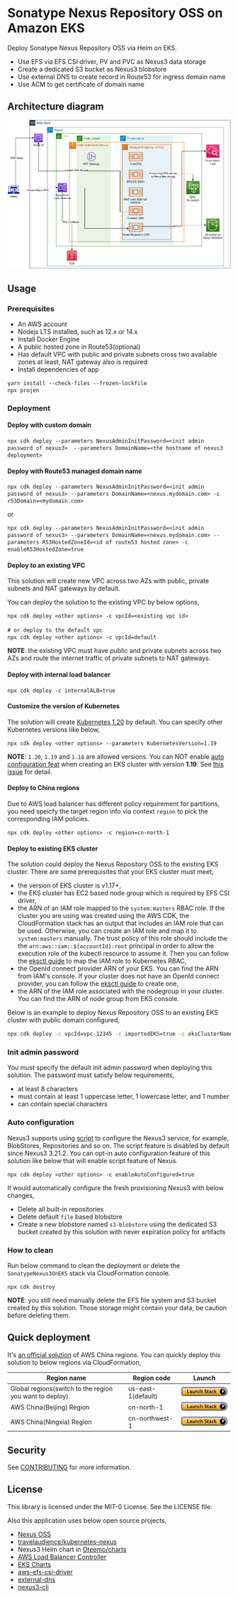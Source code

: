 # Sonatype Nexus Repository OSS on Amazon EKS

Deploy Sonatype Nexus Repository OSS via Helm on EKS.

- Use EFS via EFS CSI driver, PV and PVC as Nexus3 data storage
- Create a dedicated S3 bucket as Nexus3 blobstore
- Use external DNS to create record in Route53 for ingress domain name 
- Use ACM to get certificate of domain name

## Architecture diagram
![architecture diagram](arch.png)

## Usage

### Prerequisites
- An AWS account
- Nodejs LTS installed, such as 12.x or 14.x
- Install Docker Engine
- A public hosted zone in Route53(optional)
- Has default VPC with public and private subnets cross two available zones at least, NAT gateway also is required
- Install dependencies of app  
```
yarn install --check-files --frozen-lockfile
npx projen
```

### Deployment
#### Deploy with custom domain
```
npx cdk deploy --parameters NexusAdminInitPassword=<init admin password of nexus3>  --parameters DomainName=<the hostname of nexus3 deployment>
```

#### Deploy with Route53 managed domain name
```
npx cdk deploy --parameters NexusAdminInitPassword=<init admin password of nexus3> --parameters DomainName=<nexus.mydomain.com> -c r53Domain=<mydomain.com>
```
or
```
npx cdk deploy --parameters NexusAdminInitPassword=<init admin password of nexus3> --parameters DomainName=<nexus.mydomain.com> --parameters R53HostedZoneId=<id of route53 hosted zone> -c enableR53HostedZone=true
```

#### Deploy to an existing VPC
This solution will create new VPC across two AZs with public, private subnets and NAT gateways by default.

You can deploy the solution to the existing VPC by below options,
```
npx cdk deploy <other options> -c vpcId=<existing vpc id>

# or deploy to the default vpc
npx cdk deploy <other options> -c vpcId=default
```

**NOTE**: the existing VPC must have public and private subnets across two AZs and route the internet traffic of private subnets to NAT gateways.

#### Deploy with internal load balancer
```
npx cdk deploy -c internalALB=true
```

#### Customize the version of Kubernetes
The solution will create [Kubernetes 1.20](https://docs.aws.amazon.com/eks/latest/userguide/kubernetes-versions.html#kubernetes-1.20) by default. You can specify other Kubernetes versions like below,
```
npx cdk deploy <other options> --parameters KubernetesVersion=1.19
```

**NOTE**: `1.20`, `1.19` and `1.18` are allowed versions. You can NOT enable [auto configuration feat](#auto-configuration) when creating an EKS cluster with version **1.19**. See [this issue](https://github.com/aws/aws-cdk/issues/14933) for detail. 

#### Deploy to China regions
Due to AWS load balancer has different policy requirement for partitions, you need speicfy the target region info via context `region` to pick the corresponding IAM policies.
```
npx cdk deploy <other options> -c region=cn-north-1
```

#### Deploy to existing EKS cluster
The solution could deploy the Nexus Repository OSS to the existing EKS cluster. There are some prerequisites that your EKS cluster must meet,

- the version of EKS cluster is v1.17+,
- the EKS cluster has EC2 based node group which is required by EFS CSI driver,
- the ARN of an IAM role mapped to the `system:masters` RBAC role. If the cluster you are using was created using the AWS CDK, the CloudFormation stack has an output that includes an IAM role that can be used. Otherwise, you can create an IAM role and map it to `system:masters` manually. The trust policy of this role should include the the `arn:aws::iam::${accountId}:root` principal in order to allow the execution role of the kubectl resource to assume it. Then you can follow the [eksctl guide](https://eksctl.io/usage/iam-identity-mappings/) to map the IAM role to Kubernetes RBAC,
- the OpenId connect provider ARN of your EKS. You can find the ARN from IAM's console. If your cluster does not have an OpenId connect provider, you can follow the [eksctl guide](https://eksctl.io/usage/iamserviceaccounts/) to create one,
- the ARN of the IAM role associated with the nodegroup in your cluster. You can find the ARN of node group from EKS console.
 
Below is an example to deploy Nexus Repository OSS to an existing EKS cluster with public domain configured,
```bash
npx cdk deploy -c vpcId=vpc-12345 -c importedEKS=true -c eksClusterName=the-cluster-name -c eksKubectlRoleArn=arn:aws:iam::123456789012:role/eks-kubectl-role -c eksOpenIdConnectProviderArn=arn:aws:iam::123456789012:oidc-provider/oidc.eks.ap-east-1.amazonaws.com/id/12345678 -c nodeGroupRoleArn=arn:aws:iam::123456789012:role/eksctl-cluster-nodegroup-ng-NodeInstanceRole-123456 --parameters NexusAdminInitPassword=<the strong password> -c enableAutoConfigured=true --parameters DomainName=<the custom domain> --parameters R53HostedZoneId=<id of r53 zone> -c enableR53HostedZone=true
```

### Init admin password
You must specify the default init admin password when deploying this solution. The password must satisfy below requirements,
- at least 8 characters
- must contain at least 1 uppercase letter, 1 lowercase letter, and 1 number
- can contain special characters

### Auto configuration
Nexus3 supports using [script][nexus3-script] to configure the Nexus3 service, for example, BlobStores, Repositories and so on. The script feature is disabled by default since Nexus3 3.21.2. You can opt-in auto configuration feature of this solution like below that will enable script feature of Nexus.
```
npx cdk deploy <other options> -c enableAutoConfigured=true
```
It would automatically configure the fresh provisioning Nexus3 with below changes,

- Delete all built-in repositories
- Delete default `file` based blobstore
- Create a new blobstore named `s3-blobstore` using the dedicated S3 bucket created by this solution with never expiration policy for artifacts

### How to clean
Run below command to clean the deployment or delete the `SonatypeNexus3OnEKS` stack via CloudFormation console.
```
npx cdk destroy
```
**NOTE**: you still need manually delete the EFS file system and S3 bucket created by this solution. Those storage might contain your data, be caution before deleting them.

## Quick deployment
It's [an official solution][nexus-oss-on-aws-solution] of AWS China regions. You can quickly deploy this solution to below regions via CloudFormation,

Region name | Region code | Launch
--- | --- | ---
Global regions(switch to the region you want to deploy) | us-east-1(default) | [![Launch Stack](LaunchStack.jpg)](https://us-east-1.console.aws.amazon.com/cloudformation/home?region=us-east-1#/stacks/create/template?stackName=NexusOSS&templateURL=https://aws-gcr-solutions.s3.amazonaws.com/nexus-oss-on-aws/latest/nexus-repository-oss-on-aws.template.json)
AWS China(Beijing) Region | cn-north-1 | [![Launch Stack](LaunchStack.jpg)](https://console.amazonaws.cn/cloudformation/home?region=cn-north-1#/stacks/new?stackName=NexusOSS&templateURL=https://aws-gcr-solutions.s3.cn-north-1.amazonaws.com.cn/nexus-oss-on-aws/latest/nexus-repository-oss-on-aws-cn.template.json)
AWS China(Ningxia) Region | cn-northwest-1 | [![Launch Stack](LaunchStack.jpg)](https://console.amazonaws.cn/cloudformation/home?region=cn-northwest-1#/stacks/new?stackName=NexusOSS&templateURL=https://aws-gcr-solutions.s3.cn-north-1.amazonaws.com.cn/nexus-oss-on-aws/latest/nexus-repository-oss-on-aws-cn.template.json)


## Security

See [CONTRIBUTING](CONTRIBUTING.md#security-issue-notifications) for more information.

## License

This library is licensed under the MIT-0 License. See the LICENSE file.

Also this application uses below open source projects,

- [Nexus OSS](https://github.com/sonatype/nexus-public)
- [travelaudience/kubernetes-nexus](https://github.com/travelaudience/kubernetes-nexus/) 
- Nexus3 Helm chart in [Oteemo/charts](https://github.com/Oteemo/charts)
- [AWS Load Balancer Controller](https://github.com/kubernetes-sigs/aws-load-balancer-controller)
- [EKS Charts](https://github.com/aws/eks-charts)
- [aws-efs-csi-driver](https://github.com/kubernetes-sigs/aws-efs-csi-driver)
- [external-dns](https://github.com/kubernetes-sigs/external-dns)
- [nexus3-cli](https://gitlab.com/thiagocsf/nexus3-cli)

[nexus3-script]: https://help.sonatype.com/repomanager3/rest-and-integration-api/script-api
[nexus-oss-on-aws-solution]: https://www.amazonaws.cn/solutions/nexusoss-on-aws/
